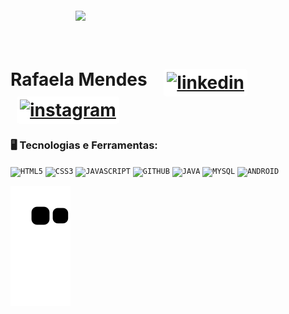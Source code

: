           
          
<img align="right" width="400px" style="margin-top:-20px" src="https://user-images.githubusercontent.com/81865736/213192002-d2d4f6e2-406d-4a63-b215-cafdd154c5c6.png">

</br>
</br>

<div dsplay="inline-block">
 
 <h1 align="left" dsplay="flex">
  Rafaela Mendes
          
  <a href="#">
    <img width="35px" src="https://user-images.githubusercontent.com/81865736/213196094-1d45a459-a330-4257-be48-edadce9436bf.svg" alt="linkedin" style="vertical-align: top; margin-left: 20px; background-color: #fff; border-radius: 5px; padding: 5px;">
  </a>
  <a href="#">
    <img width="35px" src="https://user-images.githubusercontent.com/81865736/213195255-1ef15a29-afc0-42df-a64f-fc186690fa10.svg" alt="instagram" style="vertical-align: top; margin-left: 10px; background-color: #fff; border-radius: 5px; padding: 5px;">
  </a>
 </h1>
 
 ### 🖥️ Tecnologias e Ferramentas: 
<code><img width="40px" src="https://cdn.jsdelivr.net/gh/devicons/devicon/icons/html5/html5-original-wordmark.svg" title = "HTML5"/></code>
<code><img width="40px" src="https://cdn.jsdelivr.net/gh/devicons/devicon/icons/css3/css3-original-wordmark.svg" title = "CSS3"/></code>
<code><img width="40px" src="https://cdn.jsdelivr.net/gh/devicons/devicon/icons/javascript/javascript-original.svg" title = "JAVASCRIPT"/></code>
<code><img width="40px" src="https://cdn.jsdelivr.net/gh/devicons/devicon/icons/github/github-original.svg" title = "GITHUB"/></code>
<code><img width="40px" src="https://cdn.jsdelivr.net/gh/devicons/devicon/icons/java/java-original.svg" title = "JAVA"/></code>
<code><img width="40px" src="https://cdn.jsdelivr.net/gh/devicons/devicon/icons/mysql/mysql-original.svg" title = "MYSQL"/></code>
<code><img width="40px" src="https://cdn.jsdelivr.net/gh/devicons/devicon/icons/android/android-original.svg" title = "ANDROID"/></code>
 
</div>



<div>

![Snake animation](https://github.com/Rafa-MMf/Rafa-MMf/blob/output/github-contribution-grid-snake.svg)

</div>
                
